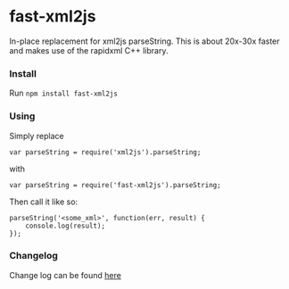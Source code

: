 # fast-xml2js
In-place replacement for xml2js parseString. This is about 20x-30x faster and makes use of the rapidxml C++ library.

### Install
Run ```npm install fast-xml2js```

### Using
Simply replace

```var parseString = require('xml2js').parseString;```

with

```var parseString = require('fast-xml2js').parseString;```

Then call it like so:

```
parseString('<some_xml>', function(err, result) {
    console.log(result);
});
```

### Changelog

Change log can be found [here](CHANGELOG.md)
